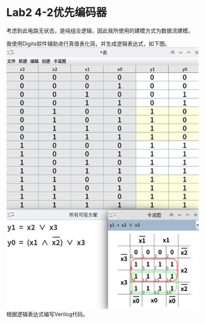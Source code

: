 # Lab2 4-2优先编码器

考虑到此电路无状态，是纯组合逻辑，因此我所使用的建模方式为数据流建模。

我使用Digits软件辅助进行真值表化简，并生成逻辑表达式，如下图。
![img.png](img.png)
根据逻辑表达式编写Verilog代码。